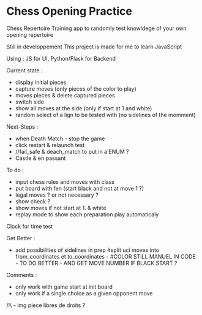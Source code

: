 # Chess Opening Practice

Chess Repertoire Training app to randomly test knowldege of your own opening repertoire

Still in developpement
This project is made for me to learn JavaScript


Using : JS for UI, Python/Flask for Backend

Current state :
- display initial pieces
- capture moves (only pieces of the color to play)
- moves pieces & delete captured pieces
- switch side
- show all moves at the side (only if start at 1 and white)
- random select of a lign to be tested with (no sidelines of the momment)

Next-Steps :
- when Death Match - stop the game
- click restart & relaunch test 
- //fail_safe  & deach_match to put in a ENUM ?
- Castle & en passant

To do :
- input chess rules and moves with class
- put board with fen (start black and not at move 1 ?)
- legal moves ? or not necessary ?
- show check ?
- show moves if not start at 1. & white
- replay mode to show each preparation play automaticaly




Clock for time test

Get Better : 
- add possibilities of sidelines in prep
#split uci moves into from_coordinates et to_coordinates - #COLOR STILL MANUEL IN CODE - TO DO BETTER - AND GET MOVE NUMBER IF BLACK START ?


Comments : 
- only work with game start at init board
- only work if a single choice as a given opponent move



/!\ - img piece libres de droits ?
